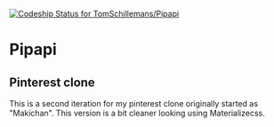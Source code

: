 [ ![Codeship Status for TomSchillemans/Pipapi](https://codeship.com/projects/f4360d30-23d3-0133-a4e1-3205d6dcf9b5/status?branch=master)](https://codeship.com/projects/96561)
# Pipapi
## Pinterest clone

This is a second iteration for my pinterest clone originally started as "Makichan".
This version is a bit cleaner looking using Materializecss.